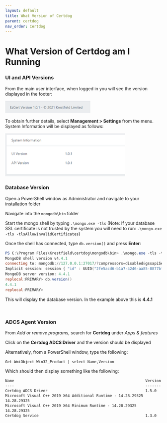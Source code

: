 ```yaml
---
layout: default
title: What Version of Certdog
parent: certdog
nav_order: Certdog
---
```


# What Version of Certdog am I Running



### UI and API Versions

From the main user interface, when logged in you will see the version displayed in the footer:

<img src=".\images\footer.png" alt="image-20210111165711454" style="zoom: 80%;" />

To obtain further details, select **Management > Settings** from the menu. System Information will be displayed as follows:

<img src=".\images\system_info.png" alt="image-20210111165904651" style="zoom:80%;" />

<br>

### Database Version

Open a PowerShell window as Administrator and navigate to your installation folder  

Navigate into the ``mongodb\bin`` folder

Start the mongo shell by typing ``.\mongo.exe -tls`` (Note: If your database SSL certificate is not trusted by the system you will need to run: ``.\mongo.exe -tls -tlsAllowInvalidCertificates``)

Once the shell has connected, type ``db.version()`` and press **Enter**:

```powershell
PS C:\Program Files\Krestfield\certdog\mongodb\bin> .\mongo.exe -tls -tlsAllowInvalidCertificates
MongoDB shell version v4.4.1
connecting to: mongodb://127.0.0.1:27017/?compressors=disabled&gssapiServiceName=mongodb
Implicit session: session { "id" : UUID("2fe5acd6-b1a7-4246-aa85-8877bfce36a4") }
MongoDB server version: 4.4.1
replocal:PRIMARY> db.version()
4.4.1
replocal:PRIMARY>
```

This will display the database version. In the example above this is **4.4.1**

<br>

### ADCS Agent Version

From *Add or remove program*s, search for **Certdog** under *Apps & features*  

 Click on the **Certdog ADCS Driver** and the version should be displayed  

Alternatively, from a PowerShell window, type the following:  

```
Get-WmiObject Win32_Product | select Name,Version
```

Which should then display something like the following:  

```
Name                                                           Version
----                                                           -------
Certdog ADCS Driver                                            1.5.0
Microsoft Visual C++ 2019 X64 Additional Runtime - 14.28.29325 14.28.29325
Microsoft Visual C++ 2019 X64 Minimum Runtime - 14.28.29325    14.28.29325
Certdog Service                                                1.3.0
```



